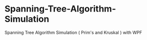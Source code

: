# Spanning-Tree-Algorithm-Simulation
Spanning Tree Algorithm Simulation ( Prim's and Kruskal ) with WPF
